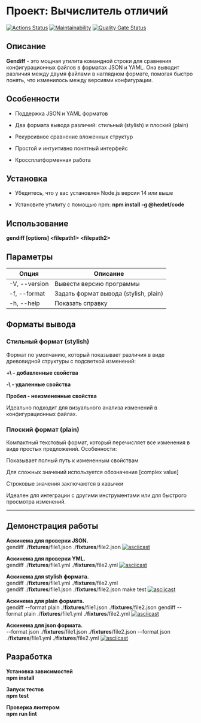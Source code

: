 # Проект: Вычислитель отличий
[![Actions Status](https://github.com/HellWorld89/frontend-project-46/actions/workflows/hexlet-check.yml/badge.svg)](https://github.com/HellWorld89/frontend-project-46/actions)
[![Maintainability](https://qlty.sh/badges/6bd6e89f-7110-4424-9b33-4f9eee51967b/maintainability.svg)](https://qlty.sh/gh/HellWorld89/projects/frontend-project-46)
[![Quality Gate Status](https://sonarcloud.io/api/project_badges/measure?project=HellWorld89_frontend-project-46&metric=alert_status)](https://sonarcloud.io/summary/new_code?id=HellWorld89_frontend-project-46)

## Описание

**Gendiff** - это мощная утилита командной строки для сравнения конфигурационных файлов в форматах JSON и YAML. Она выводит различия между двумя файлами в наглядном формате, помогая быстро понять, что изменилось между версиями конфигурации.

## Особенности
- Поддержка JSON и YAML форматов

- Два формата вывода различий: стильный (stylish) и плоский (plain)

- Рекурсивное сравнение вложенных структур

- Простой и интуитивно понятный интерфейс

- Кроссплатформенная работа

## Установка
- Убедитесь, что у вас установлен Node.js версии 14 или выше

- Установите утилиту с помощью npm: **npm install -g @hexlet/code**

## Использование

**gendiff [options] <filepath1\> <filepath2\>**

## Параметры

| Опция                 |            Описание                      |
|-----------------------|------------------------------------------|
| -V, --version         | Вывести версию программы                 |
| -f, --format <type>   | Задать формат вывода (stylish, plain)    |
| -h, --help            | Показать справку                         |


## Форматы вывода
### Стильный формат (stylish)
Формат по умолчанию, который показывает различия в виде древовидной структуры с подсветкой изменений:

**+\ -  добавленные свойства**

**-\ - удаленные свойства**

**Пробел - неизмененные свойства**

Идеально подходит для визуального анализа изменений в конфигурационных файлах.

### Плоский формат (plain)
Компактный текстовый формат, который перечисляет все изменения в виде простых предложений. Особенности:

Показывает полный путь к измененным свойствам

Для сложных значений используется обозначение [complex value]

Строковые значения заключаются в кавычки

Идеален для интеграции с другими инструментами или для быстрого просмотра изменений.

---
## Демонстрация работы

**Аскинема для проверки JSON.** \
gendiff ./__fixtures__/file1.json ./__fixtures__/file2.json
[![asciicast](https://asciinema.org/a/HUzTFrtTN1TmTTaEr6UgYswtI.svg)](https://asciinema.org/a/HUzTFrtTN1TmTTaEr6UgYswtI)

**Аскинема для проверки YML.** \
gendiff ./__fixtures__/file1.yml ./__fixtures__/file2.yml
[![asciicast](https://asciinema.org/a/RRwYCcOdeUyboUyeKoc0I8ErX.svg)](https://asciinema.org/a/RRwYCcOdeUyboUyeKoc0I8ErX)

**Аскинема для stylish формата.** \
gendiff ./__fixtures__/file1.yml ./__fixtures__/file2.yml \
gendiff ./__fixtures__/file1.json ./__fixtures__/file2.json
make test
[![asciicast](https://asciinema.org/a/h9yjLjMXAJgH90GJwyqrNkhn2.svg)](https://asciinema.org/a/h9yjLjMXAJgH90GJwyqrNkhn2)

**Аскинема для plain формата.** \
gendiff --format plain  ./__fixtures__/file1.json ./__fixtures__/file2.json
gendiff --format plain  ./__fixtures__/file1.yml ./__fixtures__/file2.yml
[![asciicast](https://asciinema.org/a/za4hUz8P9ISie4TLGPZVAgwmV.svg)](https://asciinema.org/a/za4hUz8P9ISie4TLGPZVAgwmV)

**Аскинема для json формата.** \
--format json  ./__fixtures__/file1.json ./__fixtures__/file2.json
--format json  ./__fixtures__/file1.yml ./__fixtures__/file2.yml
[![asciicast](https://asciinema.org/a/KCmdVQnXrlDi4uTgSghtZ1w1h.svg)](https://asciinema.org/a/KCmdVQnXrlDi4uTgSghtZ1w1h)

## Разработка
**Установка зависимостей** \
**npm install**

**Запуск тестов** \
**npm test**

**Проверка линтером** \
**npm run lint**